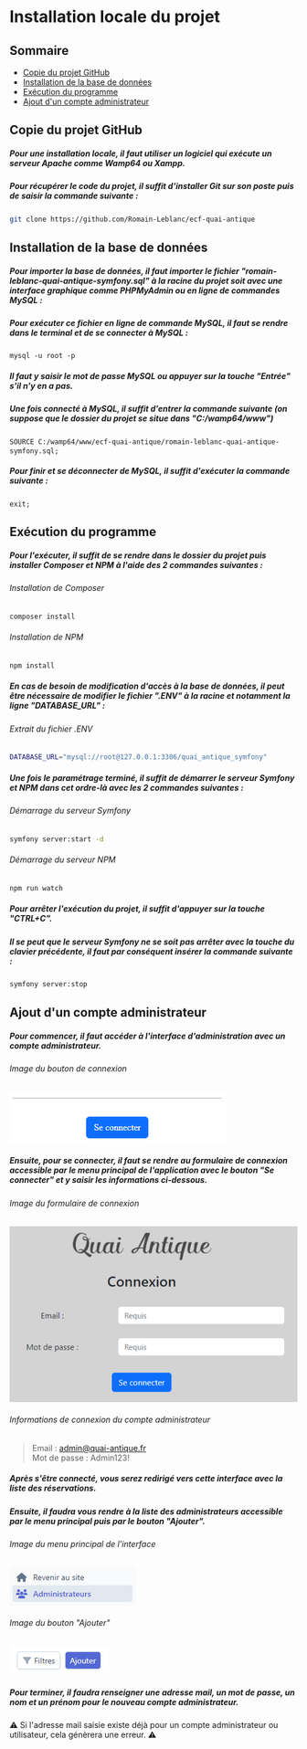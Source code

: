 # Installation locale du projet

## Sommaire
- [Copie du projet GitHub](#copie-du-projet-github)
- [Installation de la base de données](#installation-de-la-base-de-données)
- [Exécution du programme](#exécution-du-programme)
- [Ajout d'un compte administrateur](#ajout-dun-compte-administrateur)

## Copie du projet GitHub
##### Pour une installation locale, il faut utiliser un logiciel qui exécute un serveur Apache comme Wamp64 ou Xampp.
##### Pour récupérer le code du projet, il suffit d'installer Git sur son poste puis de saisir la commande suivante :
```bash
git clone https://github.com/Romain-Leblanc/ecf-quai-antique
```
## Installation de la base de données
##### Pour importer la base de données, il faut importer le fichier "romain-leblanc-quai-antique-symfony.sql" à la racine du projet soit avec une interface graphique comme PHPMyAdmin ou en ligne de commandes MySQL :
##### Pour exécuter ce fichier en ligne de commande MySQL, il faut se rendre dans le terminal et de se connecter à MySQL : 
```shell
mysql -u root -p
```
##### Il faut y saisir le mot de passe MySQL ou appuyer sur la touche "Entrée" s'il n'y en a pas.
##### Une fois connecté à MySQL, il suffit d'entrer la commande suivante (on suppose que le dossier du projet se situe dans "C:/wamp64/www")
```shell
SOURCE C:/wamp64/www/ecf-quai-antique/romain-leblanc-quai-antique-symfony.sql;
```
##### Pour finir et se déconnecter de MySQL, il suffit d'exécuter la commande suivante :
```shell
exit;
```
## Exécution du programme
##### Pour l'exécuter, il suffit de se rendre dans le dossier du projet puis installer Composer et NPM à l'aide des 2 commandes suivantes : 
###### Installation de Composer
```bash
composer install
```
###### Installation de NPM
```bash
npm install
```

##### En cas de besoin de modification d'accès à la base de données, il peut être nécessaire de modifier le fichier ".ENV" à la racine et notamment la ligne "DATABASE_URL" :
###### Extrait du fichier .ENV
```bash
DATABASE_URL="mysql://root@127.0.0.1:3306/quai_antique_symfony"
```

##### Une fois le paramétrage terminé, il suffit de démarrer le serveur Symfony et NPM dans cet ordre-là avec les 2 commandes suivantes :
###### Démarrage du serveur Symfony
```bash
symfony server:start -d
```
###### Démarrage du serveur NPM
```bash
npm run watch
```

##### Pour arrêter l'exécution du projet, il suffit d'appuyer sur la touche "CTRL+C".
##### Il se peut que le serveur Symfony ne se soit pas arrêter avec la touche du clavier précédente, il faut par conséquent insérer la commande suivante :
```bash
symfony server:stop
```
## Ajout d'un compte administrateur
##### Pour commencer, il faut accéder à l'interface d'administration avec un compte administrateur.
###### Image du bouton de connexion
![Model](/images_readme/menu_principal_application.PNG)
##### Ensuite, pour se connecter, il faut se rendre au formulaire de connexion accessible par le menu principal de l'application avec le bouton "Se connecter" et y saisir les informations ci-dessous.
###### Image du formulaire de connexion
![Model](/images_readme/formulaire_connexion.PNG)
###### Informations de connexion du compte administrateur
> Email : admin@quai-antique.fr<br>
> Mot de passe : Admin123!
##### Après s'être connecté, vous serez redirigé vers cette interface avec la liste des réservations.
##### Ensuite, il faudra vous rendre à la liste des administrateurs accessible par le menu principal puis par le bouton "Ajouter".
###### Image du menu principal de l'interface
![Model](/images_readme/menu_principal_admin.PNG)
###### Image du bouton "Ajouter"
![Model](/images_readme/bouton_ajouter.PNG)
##### Pour terminer, il faudra renseigner une adresse mail, un mot de passe, un nom et un prénom pour le nouveau compte administrateur.
:warning: Si l'adresse mail saisie existe déjà pour un compte administrateur ou utilisateur, cela génèrera une erreur. :warning: